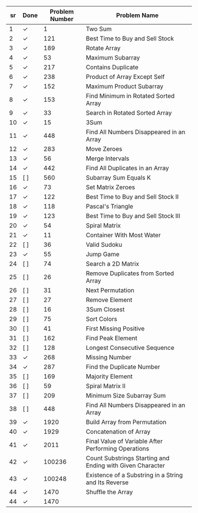 | sr| Done | Problem Number | Problem Name                                       |
|---|------|-----------------|----------------------------------------------------|
| 1 | &check; | 1              | Two Sum                                            |
| 2 | &check; | 121            | Best Time to Buy and Sell Stock                   |
| 3| &check; | 189            | Rotate Array                                       |
| 4 | &check; | 53             | Maximum Subarray                                   |
| 5 | &check; | 217            | Contains Duplicate                                 |
| 6 | &check; | 238            | Product of Array Except Self                      |
| 7 | &check; | 152            | Maximum Product Subarray                          |
| 8 | &check; | 153            | Find Minimum in Rotated Sorted Array              |
| 9 | &check; | 33             | Search in Rotated Sorted Array                     |
| 10 | &check; | 15             | 3Sum                                               |
| 11 | &check; | 448            | Find All Numbers Disappeared in an Array          |
| 12 | &check; | 283            | Move Zeroes                                        |
| 13 | &check;  | 56             | Merge Intervals                                    |
| 14 | &check;  | 442            | Find All Duplicates in an Array                    |
| 15 | [ ]  | 560            | Subarray Sum Equals K                              |
| 16 | &check;  | 73             | Set Matrix Zeroes                                  |
| 17 | &check; | 122            | Best Time to Buy and Sell Stock II                |
| 18 | &check; | 118            | Pascal's Triangle                                  |
| 19 | &check; | 123            | Best Time to Buy and Sell Stock III               |
| 20 | &check; | 54             | Spiral Matrix                                      |
| 21 | &check; | 11             | Container With Most Water                          |
| 22 | [ ]  | 36             | Valid Sudoku                                      |
| 23 | &check; | 55             | Jump Game                                          |
| 24 | [ ]  | 74             | Search a 2D Matrix                                |
| 25 | [ ]  | 26             | Remove Duplicates from Sorted Array               |
| 26 | [ ]  | 31             | Next Permutation                                  |
| 27 | [ ]  | 27             | Remove Element                                    |
| 28 | [ ]  | 16             | 3Sum Closest                                      |
| 29 | [ ]  | 75             | Sort Colors                                       |
| 30 | [ ]  | 41             | First Missing Positive                            |
| 31 | [ ]  | 162            | Find Peak Element                                 |
| 32 | [ ]  | 128            | Longest Consecutive Sequence                      |
| 33 | &check; | 268            | Missing Number                                    |
| 34 | &check; | 287            | Find the Duplicate Number                         |
| 35 | [ ] | 169            | Majority Element                                  |
| 36 | [ ] | 59             | Spiral Matrix II                                  |
| 37 | [ ] | 209            | Minimum Size Subarray Sum                         |
| 38 | [ ] | 448            | Find All Numbers Disappeared in an Array          |
| 39 | &check; | 1920            | Build Array from Permutation          |
| 40 | &check; | 1929            | Concatenation of Array          |
| 41 | &check; | 2011            | Final Value of Variable After Performing Operations          |
| 42 | &check; | 100236            | Count Substrings Starting and Ending with Given Character          |
| 43 | &check; | 100248            | Existence of a Substring in a String and Its Reverse          |
| 44 | &check; | 1470            | Shuffle the Array          |
| 44 | &check; | 1470            |           |